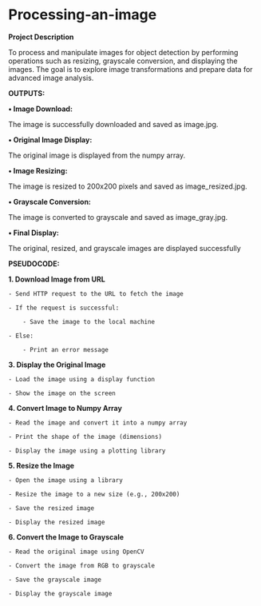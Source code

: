 # Processing-an-image

**Project Description**

To process and manipulate images for object detection by performing operations such as resizing, grayscale conversion, and displaying the images. The goal is to explore image transformations and prepare data for advanced image analysis.

**OUTPUTS:**

**•	Image Download:**

The image is successfully downloaded and saved as image.jpg.

**•	Original Image Display:**

The original image is displayed from the numpy array.

**•	Image Resizing:**

The image is resized to 200x200 pixels and saved as image_resized.jpg.

**•	Grayscale Conversion:**

The image is converted to grayscale and saved as image_gray.jpg.

**•	Final Display:**

The original, resized, and grayscale images are displayed successfully

**PSEUDOCODE:**

**1. Download Image from URL**

    - Send HTTP request to the URL to fetch the image
    
    - If the request is successful:
    
        - Save the image to the local machine
        
    - Else:
    
        - Print an error message
        
**3. Display the Original Image**

    - Load the image using a display function

    - Show the image on the screen
    
**4. Convert Image to Numpy Array**

    - Read the image and convert it into a numpy array
    
    - Print the shape of the image (dimensions)
    
    - Display the image using a plotting library

**5. Resize the Image**

    - Open the image using a library
    
    - Resize the image to a new size (e.g., 200x200)
    
    - Save the resized image
    
    - Display the resized image
    
**6. Convert the Image to Grayscale**

    - Read the original image using OpenCV
    
    - Convert the image from RGB to grayscale
    
    - Save the grayscale image
    
    - Display the grayscale image

